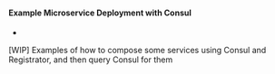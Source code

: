 #### Example Microservice Deployment with Consul
-
[WIP] Examples of how to compose some services using Consul and Registrator, and then query Consul for them
